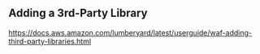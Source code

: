 

## Adding a 3rd-Party Library

https://docs.aws.amazon.com/lumberyard/latest/userguide/waf-adding-third-party-libraries.html

